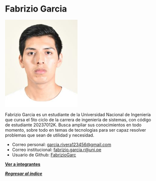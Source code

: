 # Fabrizio Garcia

![Fabrizio Garcia](Fabrizio%20Garcia.jpg)

Fabrizio Garcia es un estudiante de la Universidad Nacional de Ingeniería que cursa el 5to ciclo de la carrera de ingeniería de sistemas, con código de estudiante 20237012K. Busca ampliar sus conocimientos en todo momento, sobre todo en temas de tecnologias para ser capaz resolver problemas que sean de utilidad y necesidad.

- Correo personal: garcia.rivera123456@gmail.com
- Correo institucional: fabrizio.garcia.r@uni.pe
- Usuario de Github: [FabrizioGarc](https://github.com/FabrizioGarc)

**[Ver a integrantes](../integrantes.md)**

***[Regresar al índice](../../README.md)***